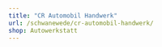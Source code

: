 ```yaml
---
title: "CR Automobil Handwerk"
url: /schwanewede/cr-automobil-handwerk/
shop: Autowerkstatt
---
```

